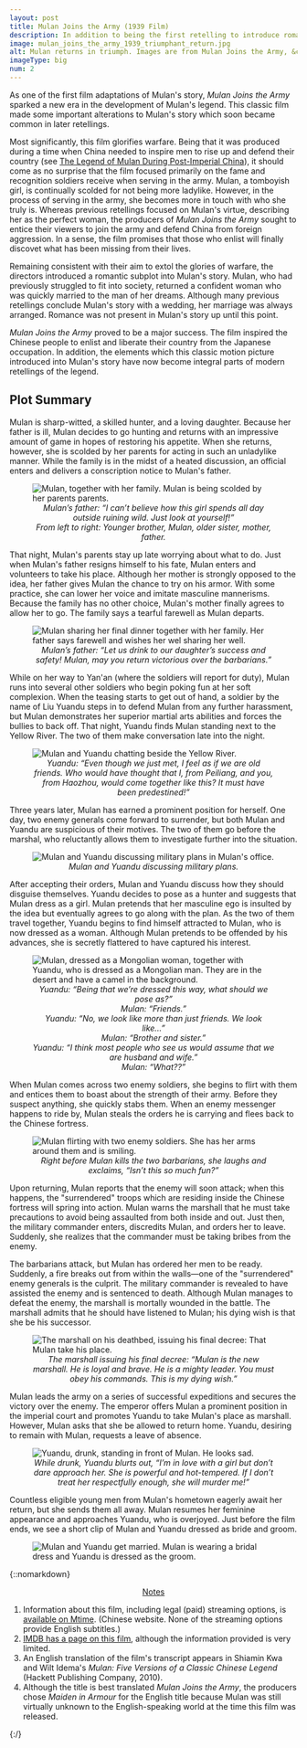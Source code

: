 ```yaml
---
layout: post
title: Mulan Joins the Army (1939 Film)
description: In addition to being the first retelling to introduce romance into Mulan&rsquo;s story, this classic film helped make the story more relatable.
image: mulan_joins_the_army_1939_triumphant_return.jpg
alt: Mulan returns in triumph. Images are from Mulan Joins the Army, &copy;1939 China United Productions.
imageType: big
num: 2
---
```


As one of the first film adaptations of Mulan's story, *Mulan Joins the Army* sparked a new era in the development of Mulan's legend. This classic film made some important alterations to Mulan's story which soon became common in later retellings.

Most significantly, this film glorifies warfare. Being that it was produced during a time when China needed to inspire men to rise up and defend their country (see [The Legend of Mulan During Post-Imperial China](/pages/post_imperial/legend_of_mulan_post_imperial_china)), it should come as no surprise that the film focused primarily on the fame and recognition soldiers receive when serving in the army. Mulan, a tomboyish girl, is continually scolded for not being more ladylike. However, in the process of serving in the army, she becomes more in touch with who she truly is. Whereas previous retellings focused on Mulan's virtue, describing her as the perfect woman, the producers of *Mulan Joins the Army* sought to entice their viewers to join the army and defend China from foreign aggression. In a sense, the film promises that those who enlist will finally discovet what has been missing from their lives.

Remaining consistent with their aim to extol the glories of warfare, the directors introduced a romantic subplot into Mulan's story. Mulan, who had previously struggled to fit into society, returned a confident woman who was quickly married to the man of her dreams. Although many previous retellings conclude Mulan's story with a wedding, her marriage was always arranged. Romance was not present in Mulan's story up until this point.

*Mulan Joins the Army* proved to be a major success. The film inspired the Chinese people to enlist and liberate their country from the Japanese occupation. In addition, the elements which this classic motion picture introduced into Mulan's story have now become integral parts of modern retellings of the legend.

<h2>Plot Summary</h2>

Mulan is sharp-witted, a skilled hunter, and a loving daughter. Because her father is ill, Mulan decides to go hunting and returns with an impressive amount of game in hopes of restoring his appetite. When she returns, however, she is scolded by her parents for acting in such an unladylike manner. While the family is in the midst of a heated discussion, an official enters and delivers a conscription notice to Mulan's father.

<figure>
<img class="fillimg" src="/assets/images/articles/mulan_joins_the_army_1939/mulan_and_her_family_being_scolded_by_her_parents.png" alt="Mulan, together with her family. Mulan is being scolded by her parents parents." />
<figcaption style="text-align: center;"><i>Mulan&rsquo;s father: &ldquo;I can&rsquo;t believe how this girl spends all day outside ruining wild. Just look at yourself!&rdquo;<br />From left to right: Younger brother, Mulan, older sister, mother, father.</i></figcaption>
</figure>

That night, Mulan's parents stay up late worrying about what to do. Just when Mulan's father resigns himself to his fate, Mulan enters and volunteers to take his place. Although her mother is strongly opposed to the idea, her father gives Mulan the chance to try on his armor. With some practice, she can lower her voice and imitate masculine mannerisms. Because the family has no other choice, Mulan's mother finally agrees to allow her to go. The family says a tearful farewell as Mulan departs.

<figure>
<img class="fillimg" src="/assets/images/articles/mulan_joins_the_army_1939/mulan_farewell_dinner_with_her_family.png" alt="Mulan sharing her final dinner together with her family. Her father says farewell and wishes her wel sharing her well." />
<figcaption style="text-align: center;"><i>Mulan&rsquo;s father: &ldquo;Let us drink to our daughter&rsquo;s success and safety! Mulan, may you return victorious over the barbarians.&rdquo;</i></figcaption>
</figure>

While on her way to Yan'an (where the soldiers will report for duty), Mulan runs into several other soldiers who begin poking fun at her soft complexion. When the teasing starts to get out of hand, a soldier by the name of Liu Yuandu steps in to defend Mulan from any further harassment, but Mulan demonstrates her superior martial arts abilities and forces the bullies to back off. That night, Yuandu finds Mulan standing next to the Yellow River. The two of them make conversation late into the night.

<figure>
<img class="fillimg" src="/assets/images/articles/mulan_joins_the_army_1939/mulan_meets_liu_yandu.png" alt="Mulan and Yuandu chatting beside the Yellow River." />
<figcaption style="text-align: center;"><i>Yuandu: &ldquo;Even though we just met, I feel as if we are old friends. Who would have thought that I, from Peiliang, and you, from Haozhou, would come together like this? It must have been predestined!&rdquo;</i></figcaption>
</figure>

Three years later, Mulan has earned a prominent position for herself. One day, two enemy generals come forward to surrender, but both Mulan and Yuandu are suspicious of their motives. The two of them go before the marshal, who reluctantly allows them to investigate further into the situation.

<figure>
<img class="fillimg" src="/assets/images/articles/mulan_joins_the_army_1939/mulan_yuandu_discuss_military_plans.png" alt="Mulan and Yuandu discussing military plans in Mulan's office." />
<figcaption style="text-align: center;"><i>Mulan and Yuandu discussing military plans.</i></figcaption>
</figure>

After accepting their orders, Mulan and Yuandu discuss how they should disguise themselves. Yuandu decides to pose as a hunter and suggests that Mulan dress as a girl. Mulan pretends that her masculine ego is insulted by the idea but eventually agrees to go along with the plan. As the two of them travel together, Yuandu begins to find himself attracted to Mulan, who is now dressed as a woman. Although Mulan pretends to be offended by his advances, she is secretly flattered to have captured his interest.

<figure>
<img class="fillimg" src="/assets/images/articles/mulan_joins_the_army_1939/liu_yuandu_hua_mulan_dressed_as_man_and_woman.png" alt="Mulan, dressed as a Mongolian woman, together with Yuandu, who is dressed as a Mongolian man. They are in the desert and have a camel in the background." />
<figcaption style="text-align: center;"><i>Yuandu: &ldquo;Being that we&rsquo;re dressed this way, what should we pose as?&rdquo;<br />Mulan: &ldquo;Friends.&rdquo;<br />Yuandu: &ldquo;No, we look like more than just friends. We look like...&rdquo;<br />Mulan: &ldquo;Brother and sister.&rdquo;<br />Yuandu: &ldquo;I think most people who see us would assume that we are husband and wife.&rdquo;<br />Mulan: &ldquo;What??&rdquo;<br /></i></figcaption>
</figure>

When Mulan comes across two enemy soldiers, she begins to flirt with them and entices them to boast about the strength of their army. Before they suspect anything, she quickly stabs them. When an enemy messenger happens to ride by, Mulan steals the orders he is carrying and flees back to the Chinese fortress.

<figure>
<img class="fillimg" src="/assets/images/articles/mulan_joins_the_army_1939/mulan_flirts_with_two_enemy_soldiers.png" alt="Mulan flirting with two enemy soldiers. She has her arms around them and is smiling." />
<figcaption style="text-align: center;"><i>Right before Mulan kills the two barbarians, she laughs and exclaims, &ldquo;Isn&rsquo;t this so much fun?&rdquo;</i></figcaption>
</figure>

Upon returning, Mulan reports that the enemy will soon attack; when this happens, the "surrendered" troops which are residing inside the Chinese fortress will spring into action. Mulan warns the marshall that he must take precautions to avoid being assaulted from both inside and out. Just then, the military commander enters, discredits Mulan, and orders her to leave. Suddenly, she realizes that the commander must be taking bribes from the enemy.

The barbarians attack, but Mulan has ordered her men to be ready. Suddenly, a fire breaks out from within the walls&mdash;one of the "surrendered" enemy generals is the culprit. The military commander is revealed to have assisted the enemy and is sentenced to death. Although Mulan manages to defeat the enemy, the marshall is mortally wounded in the battle. The marshall admits that he should have listened to Mulan; his dying wish is that she be his successor.

<figure>
<img class="fillimg" src="/assets/images/articles/mulan_joins_the_army_1939/marshall_dies_and_appoints_mulan_his_successor.jpg" alt="The marshall on his deathbed, issuing his final decree: That Mulan take his place." />
<figcaption style="text-align: center;"><i>The marshall issuing his final decree: &ldquo;Mulan is the new marshall. He is loyal and brave. He is a mighty leader. You must obey his commands. This is my dying wish.&rdquo;</i></figcaption>
</figure>

Mulan leads the army on a series of successful expeditions and secures the victory over the enemy. The emperor offers Mulan a prominent position in the imperial court and promotes Yuandu to take Mulan's place as marshall. However, Mulan asks that she be allowed to return home. Yuandu, desiring to remain with Mulan, requests a leave of absence.

<figure>
<img class="fillimg" src="/assets/images/articles/mulan_joins_the_army_1939/yuandu_drunk.png" alt="Yuandu, drunk, standing in front of Mulan. He looks sad." />
<figcaption style="text-align: center;"><i>While drunk, Yuandu blurts out, &ldquo;I&rsquo;m in love with a girl but don&rsquo;t dare approach her. She is powerful and hot-tempered. If I don&rsquo;t treat her respectfully enough, she will murder me!&rdquo;</i></figcaption>
</figure>

Countless eligible young men from Mulan's hometown eagerly await her return, but she sends them all away. Mulan resumes her feminine appearance and approaches Yuandu, who is overjoyed. Just before the film ends, we see a short clip of Mulan and Yuandu dressed as bride and groom.

<figure>
<img class="fillimg" src="/assets/images/articles/mulan_joins_the_army_1939/mulan_bridal_dress_with_yuandu.jpg" alt="Mulan and Yuandu get married. Mulan is wearing a bridal dress and Yuandu is dressed as the groom." />
</figure>

{::nomarkdown}
<center><a id="note_link" href="#" onclick="toggle_note(); return false;">Notes <i class="fa fa-angle-down" id="show_note_icon"></i><i class="fa fa-angle-up" id="hide_note_icon"></i></a></center>

<div id="note">
<ol>
<li>Information about this film, including legal (paid) streaming options, is <a href="http://m.mtime.cn/#!/movie/37503/">available on Mtime</a>. (Chinese website. None of the streaming options provide English subtitles.)
<li><a href="https://www.imdb.com/title/tt0192338/">IMDB has a page on this film</a>, although the information provided is very limited.</li>
<li>An English translation of the film's transcript appears in Shiamin Kwa and Wilt Idema's <i>Mulan: Five Versions of a Classic Chinese Legend</i> (Hackett Publishing Company, 2010).</li>
<li>Although the title is best translated <i>Mulan Joins the Army</i>, the producers chose <i>Maiden in Armour</i> for the English title because Mulan was still virtually unknown to the English-speaking world at the time this film was released.</li>
</ol>
</div>

<script type="text/javascript" src="/assets/js/toggle_note.js"></script>
{:/}
